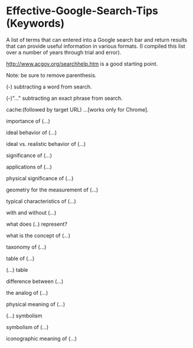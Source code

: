 # Effective-Google-Search-Tips (Keywords)
A list of terms that can entered into a Google search bar and return results that can provide useful information in various formats. (I compiled this list over a number of years through trial and error).


http://www.acgov.org/searchhelp.htm is a good starting point.

>>>>>>>>>>>>>>>>>>>>>>>>>>>>>>>>>>>>>>>>>>>>>>>>>>>>>>>>>>>>>>>>>>>>>>>>>>>>>>>>>>>>>>>>>>>>>>>>>>>>>>>>>>>>>>>>>>>>>>>>>>>>>>>>>>>>>>>>>>>>>>>>>>>>>>>>>>>>>>>>>

Note: be sure to remove parenthesis. 

>>>>>>>>>>>>>>>>>>>>>>>>>>>>>>>>>>>>>>>>>>>>>>>>>>>>>>>>>>>>>>>>>>>>>>>>>>>>>>>>>>>>>>>>>>>>>>>>>>>>>>>>>>>>>>>>>>>>>>>>>>>>>>>>>>>>>>>>>>>>>>>>>>>>>>>>>>>>>>>>>


(-) subtracting a word from search.

(-)"..." subtracting an exact phrase from search. 

cache:(followed by target URL) ...[works only for Chrome].

>>>>>>>>>>>>>>>>>>>>>>>>>>>>>>>>>>>>>>>>>>>>>>>>>>>>>>>>>>>>>>>>>>>>>>>>>>>>>>>>>>>>>>>>>>>>>>>>>>>>>>>>>>>>>>>>>>>>>>>>>>>>>>>>>>>>>>>>>>>>>>>>>>>>>>>>>>>>>>>>>


importance of (...)

ideal behavior of (...)

ideal vs. realistic behavior of  (...)

significance of (...)

applications of (...)

physical significance of (...)

geometry for the measurement of (...)

typical characteristics of (...)

with and without (...)

what does (..) represent?

what is the concept of (...)

taxonomy of (...)

table of (...)

(...) table

difference between (...)

the analog of (...)

physical meaning of (...)

(...) symbolism

symbolism of (...)

iconographic meaning of (...)
